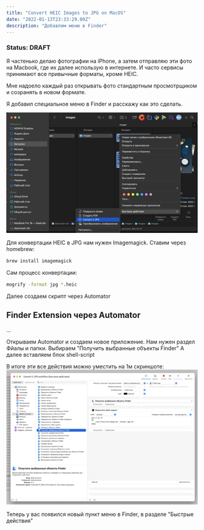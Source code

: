 ```yaml
---
title: "Convert HEIC Images to JPG on MacOS"
date: "2022-01-13T23:33:29.00Z"
description: "Добавлем меню в Finder"
---
```


### Status: DRAFT


Я частенько делаю фотографии на iPhone, а затем отправляю эти фото на Macbook, где их далее использую в интернете.
И часто сервисы принимают все привычные форматы, кроме HEIC.

Мне надоело каждый раз открывать фото стандартным просмотрщиком и созранять в новом формате.

Я добавил специальное меню в Finder и расскажу как это сделать.

![geekjob](https://raw.githubusercontent.com/geekjob/gatsby-starter-blog/main/content/blog/Convert-HEIC-Images-to-JPG-MacOS/img1.png)

Для конвертации HEIC в JPG нам нужен Imagemagick. Ставим через homebrew:

```bash
brew install imagemagick
```

Сам процесс конвертации:

```bash
mogrify -format jpg *.heic
```

Далее создаем скрипт через Automator

## Finder Extension через Automator
...

Открываем Automator и создаем новое приложение. Нам нужен раздел Фйалы и папки.
Выбираем "Получить выбранные объекты Finder"
А далее вставляем блок shell-script

В итоге эти все действия можно уместить на 1м скриншоте:
![geekjob](https://raw.githubusercontent.com/geekjob/gatsby-starter-blog/main/content/blog/Convert-HEIC-Images-to-JPG-MacOS/img2.png)

Теперь у вас появился новый пункт меню в Finder, в разделе "Быстрые действия"

